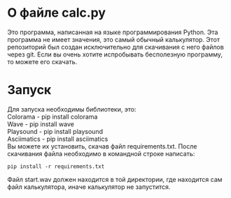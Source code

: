 # О файле calc.py
Это программа, написанная на языке программирования Python.
Эта программа не имеет значения, это самый обычный калькулятор.
Этот репозиторий был создан исключительно для скачивания с него файлов через git.
Если вы очень хотите испробывать бесполезную программу, то можете его скачать.
# Запуск
Для запуска необходимы библиотеки, это:    
Colorama - pip install colorama    
Wave - pip install wave    
Playsound - pip install playsound    
Asciimatics - pip install asciimatics    
Вы можете их установить, скачав файл requirements.txt. После скачивания файла необходимо в командной строке написать:    
```bach
pip install -r requirements.txt    
```    
Файл start.wav должен находится в той директории, где находится сам файл калькулятора, иначе калькулятор не запустится.    
